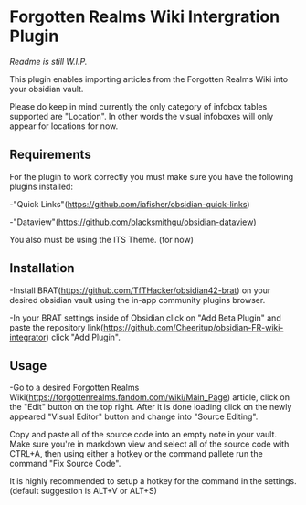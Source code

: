 
# Forgotten Realms Wiki Intergration Plugin

*Readme is still W.I.P.*

This plugin enables importing articles from the Forgotten Realms Wiki into your obsidian vault.

Please do keep in mind currently the only category of infobox tables supported are "Location". In other words the visual infoboxes will only appear for locations for now.

## Requirements
For the plugin to work correctly you must make sure you have the following plugins installed:

-"Quick Links"(https://github.com/iafisher/obsidian-quick-links)

-"Dataview"(https://github.com/blacksmithgu/obsidian-dataview)

You also must be using the ITS Theme. (for now)
## Installation

-Install BRAT(https://github.com/TfTHacker/obsidian42-brat) on your desired obsidian vault using the in-app community plugins browser.

-In your BRAT settings inside of Obsidian click on "Add Beta Plugin" and paste the repository link(https://github.com/Cheeritup/obsidian-FR-wiki-integrator) click "Add Plugin".
## Usage
-Go to a desired Forgotten Realms Wiki(https://forgottenrealms.fandom.com/wiki/Main_Page) article, click on the "Edit" button on the top right. After it is done loading click on the newly appeared "Visual Editor" button and change into "Source Editing".

Copy and paste all of the source code into an empty note in your vault. Make sure you're in markdown view and select all of the source code with CTRL+A, then using either a hotkey or the command pallete run the command "Fix Source Code".


It is highly recommended to setup a hotkey for the command in the settings. (default suggestion is ALT+V or ALT+S)
